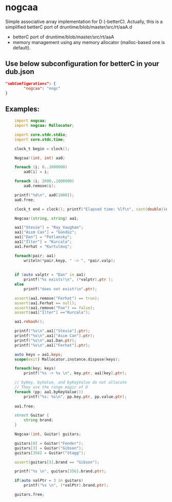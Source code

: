 # nogcaa
Simple associative array implementation for D (-betterC). Actually, this is a simplified betterC port of druntime/blob/master/src/rt/aaA.d
 * betterC port of druntime/blob/master/src/rt/aaA
 * memory management using any memory allocator (malloc-based one is default).

## Use below subconfiguration for betterC in your dub.json
```json
"subConfigurations": {
        "nogcaa": "nogc"
}
```

## Examples:
```d
    import nogcaa;
    import nogcaa: Mallocator;

    import core.stdc.stdio;
    import core.stdc.time;

    clock_t begin = clock();

    Nogcaa!(int, int) aa0;

    foreach (i; 0..1000000)
        aa0[i] = i;

    foreach (i; 2000..1000000)
        aa0.remove(i);

    printf("%d\n", aa0[1000]);
    aa0.free;

    clock_t end = clock(); printf("Elapsed time: %lf\n", cast(double)(end - begin) / CLOCKS_PER_SEC);

    Nogcaa!(string, string) aa1;

    aa1["Stevie"] = "Ray Vaughan";
    aa1["Asım Can"] = "Gündüz";
    aa1["Dan"] = "Patlansky";
    aa1["İlter"] = "Kurcala";
    aa1.Ferhat = "Kurtulmuş";

    foreach(pair; aa1)
        writeln(*pair.keyp, " -> ", *pair.valp);
    
    
    if (auto valptr = "Dan" in aa1)
        printf("%s exists!\n", (*valptr).ptr );
    else
        printf("does not exist!\n".ptr);

    assert(aa1.remove("Ferhat") == true);
    assert(aa1.Ferhat == null);
    assert(aa1.remove("Foe") == false);
    assert(aa1["İlter"] =="Kurcala");

    aa1.rehash();

    printf("%s\n",aa1["Stevie"].ptr);
    printf("%s\n",aa1["Asım Can"].ptr);
    printf("%s\n",aa1.Dan.ptr);
    printf("%s\n",aa1["Ferhat"].ptr);

    auto keys = aa1.keys;
    scope(exit) Mallocator.instance.dispose(keys);

    foreach(key; keys)
        printf("%s -> %s \n", key.ptr, aa1[key].ptr);

    // byKey, byValue, and byKeyValue do not allocate
    // They use the range magic of D
    foreach (pp; aa1.byKeyValue())
        printf("%s: %s\n", pp.key.ptr, pp.value.ptr);
    
    aa1.free;

    struct Guitar {
        string brand;
    }

    Nogcaa!(int, Guitar) guitars;

    guitars[0] = Guitar("Fender");
    guitars[3] = Guitar("Gibson");
    guitars[356] = Guitar("Stagg");

    assert(guitars[3].brand == "Gibson");

    printf("%s \n", guitars[356].brand.ptr);

    if(auto valPtr = 3 in guitars)
        printf("%s \n", (*valPtr).brand.ptr);

    guitars.free;

```
